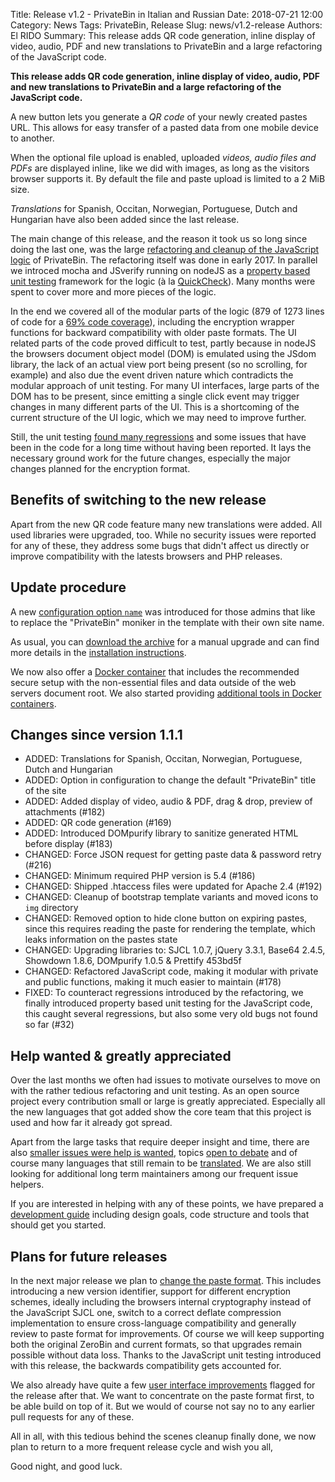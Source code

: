 Title: Release v1.2 - PrivateBin in Italian and Russian
Date: 2018-07-21 12:00
Category: News
Tags: PrivateBin, Release
Slug: news/v1.2-release
Authors: El RIDO
Summary: This release adds QR code generation, inline display of video, audio, PDF and new translations to PrivateBin and a large refactoring of the JavaScript code.

**This release adds QR code generation, inline display of video, audio, PDF and new translations to PrivateBin and a large refactoring of the JavaScript code.**

A new button lets you generate a _QR code_ of your newly created pastes URL. This allows for easy transfer of a pasted data from one mobile device to another.

When the optional file upload is enabled, uploaded _videos, audio files and PDFs_ are displayed inline, like we did with images, as long as the visitors browser supports it. By default the file and paste upload is limited to a 2 MiB size.

_Translations_ for Spanish, Occitan, Norwegian, Portuguese, Dutch and Hungarian have also been added since the last release.

The main change of this release, and the reason it took us so long since doing the last one, was the large [refactoring and cleanup of the JavaScript logic](https://github.com/PrivateBin/PrivateBin/pull/180) of PrivateBin. The refactoring itself was done in early 2017. In parallel we introced mocha and JSverify running on nodeJS as a [property based unit testing](https://github.com/PrivateBin/PrivateBin/blob/master/tst/README.md#property-based-unit-testing) framework for the logic (à la [QuickCheck](https://www.youtube.com/watch?v=AfaNEebCDos)). Many months were spent to cover more and more pieces of the logic.

In the end we covered all of the modular parts of the logic (879 of 1273 lines of code for a [69% code coverage](https://privatebin.info/jscoverage/js/privatebin.js.html)), including the encryption wrapper functions for backward compatibility with older paste formats. The UI related parts of the code proved difficult to test, partly because in nodeJS the browsers document object model (DOM) is emulated using the JSdom library, the lack of an actual view port being present (so no scrolling, for example) and also due the event driven nature which contradicts the modular approach of unit testing. For many UI interfaces, large parts of the DOM has to be present, since emitting a single click event may trigger changes in many different parts of the UI. This is a shortcoming of the current structure of the UI logic, which we may need to improve further.

Still, the unit testing [found many regressions](https://github.com/PrivateBin/PrivateBin/issues/32#issuecomment-401545763) and some issues that have been in the code for a long time without having been reported. It lays the necessary ground work for the future changes, especially the major changes planned for the encryption format.

## Benefits of switching to the new release

Apart from the new QR code feature many new translations were added. All used libraries were upgraded, too. While no security issues were reported for any of these, they address some bugs that didn't affect us directly or improve compatibility with the latests browsers and PHP releases.

## Update procedure

A new [configuration option `name`](https://github.com/PrivateBin/PrivateBin/wiki/Configuration#name) was introduced for those admins that like to replace the "PrivateBin" moniker in the template with their own site name.

As usual, you can [download the archive](https://github.com/PrivateBin/PrivateBin/releases/latest) for a manual upgrade and can find more details in the [installation instructions](https://github.com/PrivateBin/PrivateBin/blob/master/INSTALL.md#installation).

We now also offer a [Docker container](https://hub.docker.com/r/privatebin/nginx-fpm-alpine/) that includes the recommended secure setup with the non-essential files and data outside of the web servers document root. We also started providing [additional tools in Docker containers](https://github.com/PrivateBin/PrivateBin/wiki/Docker).

## Changes since version 1.1.1

* ADDED: Translations for Spanish, Occitan, Norwegian, Portuguese, Dutch and Hungarian
* ADDED: Option in configuration to change the default "PrivateBin" title of the site
* ADDED: Added display of video, audio & PDF, drag & drop, preview of attachments (#182)
* ADDED: QR code generation (#169)
* ADDED: Introduced DOMpurify library to sanitize generated HTML before display (#183)
* CHANGED: Force JSON request for getting paste data & password retry (#216)
* CHANGED: Minimum required PHP version is 5.4 (#186)
* CHANGED: Shipped .htaccess files were updated for Apache 2.4 (#192)
* CHANGED: Cleanup of bootstrap template variants and moved icons to `img` directory
* CHANGED: Removed option to hide clone button on expiring pastes, since this requires reading the paste for rendering the template, which leaks information on the pastes state
* CHANGED: Upgrading libraries to: SJCL 1.0.7, jQuery 3.3.1, Base64 2.4.5, Showdown 1.8.6, DOMpurify 1.0.5 & Prettify 453bd5f
* CHANGED: Refactored JavaScript code, making it modular with private and public functions, making it much easier to maintain (#178)
* FIXED: To counteract regressions introduced by the refactoring, we finally introduced property based unit testing for the JavaScript code, this caught several regressions, but also some very old bugs not found so far (#32)

## Help wanted & greatly appreciated

Over the last months we often had issues to motivate ourselves to move on with the rather tedious refactoring and unit testing. As an open source project every contribution small or large is greatly appreciated. Especially all the new languages that got added show the core team that this project is used and how far it already got spread.

Apart from the large tasks that require deeper insight and time, there are also [smaller issues were help is wanted](https://github.com/PrivateBin/PrivateBin/issues?q=is%3Aopen+is%3Aissue+label%3A%22help+wanted%22), topics [open to debate](https://github.com/PrivateBin/PrivateBin/issues?utf8=%E2%9C%93&q=is%3Aopen+is%3Aissue+label%3A%22discuss+me%22+) and of course many languages that still remain to be [translated](https://github.com/PrivateBin/PrivateBin/wiki/Translation). We are also still looking for additional long term maintainers among our frequent issue helpers.

If you are interested in helping with any of these points, we have prepared a [development guide](https://github.com/PrivateBin/PrivateBin/wiki/Development) including design goals, code structure and tools that should get you started.

## Plans for future releases

In the next major release we plan to [change the paste format](https://github.com/PrivateBin/PrivateBin/milestone/4). This includes introducing a new version identifier, support for different encryption schemes, ideally including the browsers internal cryptography instead of the JavaScript SJCL one, switch to a correct deflate compression implementation to ensure cross-language compatibility and generally review to paste format for improvements. Of course we will keep supporting both the original ZeroBin and current formats, so that upgrades remain possible without data loss. Thanks to the JavaScript unit testing introduced with this release, the backwards compatibility gets accounted for.

We also already have quite a few [user interface improvements](https://github.com/PrivateBin/PrivateBin/milestone/6) flagged for the release after that. We want to concentrate on the paste format first, to be able build on top of it. But we would of course not say no to any earlier pull requests for any of these.

All in all, with this tedious behind the scenes cleanup finally done, we now plan to return to a more frequent release cycle and wish you all,

Good night, and good luck.
